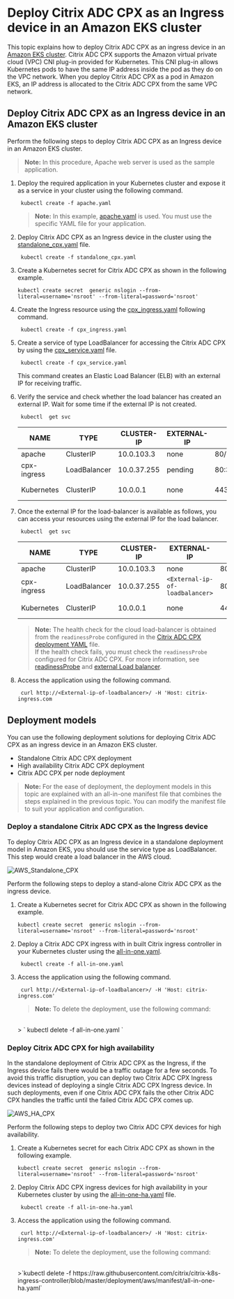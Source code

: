 # Deploy Citrix ADC CPX as an Ingress device in an Amazon EKS cluster

This topic explains how to deploy Citrix ADC CPX as an ingress device in an [Amazon EKS cluster](https://docs.aws.amazon.com/eks/latest/userguide/what-is-eks.html).
Citrix ADC CPX supports the Amazon virtual private cloud (VPC) CNI plug-in provided for Kubernetes. This CNI plug-in allows Kubernetes pods to have the same IP address inside the pod as they do on the VPC network. When you deploy Citrix ADC CPX as a pod in Amazon EKS, an IP address is allocated to the Citrix ADC CPX from the same VPC network.

## Deploy Citrix ADC CPX as an Ingress device in an Amazon EKS cluster

Perform the following steps to deploy Citrix ADC CPX as an Ingress device in an Amazon EKS cluster.

>**Note:** In this procedure, Apache web server is used as the sample application.

1. Deploy the required application in your Kubernetes cluster and expose it as a service in your cluster using the following command.

        kubectl create -f apache.yaml

    >**Note:** In this example, [apache.yaml](https://github.com/citrix/citrix-k8s-ingress-controller/blob/master/deployment/aws/manifest/apache.yaml) is used. You must use the specific YAML file for your application.

2. Deploy Citrix ADC CPX as an Ingress device in the cluster using the [standalone_cpx.yaml](https://github.com/citrix/citrix-k8s-ingress-controller/blob/master/deployment/aws/manifest/standalone_cpx.yaml) file.

        kubectl create -f standalone_cpx.yaml

1. Create a Kubernetes secret for Citrix ADC CPX as shown in the following example. 
     
       kubectl create secret  generic nslogin --from-literal=username='nsroot' --from-literal=password='nsroot' 

2. Create the Ingress resource using the [cpx_ingress.yaml](https://raw.githubusercontent.com/citrix/citrix-k8s-ingress-controller//blob/master/deployment/aws/manifest/cpx_ingress.yaml) following command.

        kubectl create -f cpx_ingress.yaml

3. Create a service of type LoadBalancer for accessing the Citrix ADC CPX by using the [cpx_service.yaml](https://github.com/citrix/citrix-k8s-ingress-controller/blob/master/deployment/aws/manifest/cpx_service.yaml) file.

        kubectl create -f cpx_service.yaml

    This command creates an Elastic Load Balancer (ELB) with an external IP for receiving traffic.

4. Verify the service and check whether the load balancer has created an external IP. Wait for some time if the external IP is not created.

        kubectl  get svc

    | NAME        | TYPE         | CLUSTER-IP  | EXTERNAL-IP | PORT(S)                    | AGE |
    | ----------- | ------------ | ----------- | ----------- | -------------------------- | --- |
    | apache      | ClusterIP    | 10.0.103.3  | none        | 80/TCP                     | 2 m  |
    | cpx-ingress | LoadBalancer | 10.0.37.255 | pending     | 80:32258/TCP,443:32084/TCP | 2 m  |
    | Kubernetes  | ClusterIP    | 10.0.0.1    | none        | 443/TCP                    | 22 h |

5. Once the external IP for the load-balancer is available as follows, you can access your resources using the external IP for the load balancer.

        kubectl  get svc

    | NAME        | TYPE         | CLUSTER-IP  | EXTERNAL-IP | PORT(S)                    | AGE |
    | ----------- | ------------ | ----------- | ----------- | -------------------------- | --- |
    | apache      | ClusterIP    | 10.0.103.3  | none        | 80/TCP                     | 3 m  |
    | cpx-ingress | LoadBalancer | 10.0.37.255 | `<External-ip-of-loadbalancer>`| 80:32258/TCP,443:32084/TCP | 2 m  |
    | Kubernetes  | ClusterIP    | 10.0.0.1    | none        | 443/TCP                    | 22 h |

    >**Note:**  The health check for the cloud load-balancer is obtained from the `readinessProbe` configured in the [Citrix ADC CPX deployment YAML](https://github.com/citrix/citrix-k8s-ingress-controller/blob/master/deployment/aws/manifest/cpx_service.yaml) file.</br>
    If the health check fails, you must check the `readinessProbe` configured for Citrix ADC CPX. For more information, see [readinessProbe](https://kubernetes.io/docs/tasks/configure-pod-container/configure-liveness-readiness-probes/#define-readiness-probes) and [external Load balancer](https://kubernetes.io/docs/tasks/access-application-cluster/create-external-load-balancer/).




6. Access the application using the following command.

        curl http://<External-ip-of-loadbalancer>/ -H 'Host: citrix-ingress.com

## Deployment models

You can use the following deployment solutions for deploying Citrix ADC CPX as an ingress device in an Amazon EKS cluster.

-  Standalone Citrix ADC CPX deployment
-  High availability Citrix ADC CPX deployment
-  Citrix ADC CPX per node deployment

>**Note:**
>For the ease of deployment, the deployment models in this topic are explained with an all-in-one manifest file that combines the steps explained in the previous topic. You can modify the manifest file to suit your application and configuration.

### Deploy a standalone Citrix ADC CPX as the Ingress device

To deploy Citrix ADC CPX as an Ingress device in a standalone deployment model in Amazon EKS, you should use the service type as LoadBalancer. This step would create a load balancer in the AWS cloud.

![AWS_Standalone_CPX](AWS_standalone_cpx.png)

Perform the following steps to deploy a stand-alone Citrix ADC CPX as the ingress device.

1. Create a Kubernetes secret for Citrix ADC CPX as shown in the following example.
     
       kubectl create secret  generic nslogin --from-literal=username='nsroot' --from-literal=password='nsroot' 

1. Deploy a Citrix ADC CPX ingress with in built Citrix ingress controller in your Kubernetes cluster using the [all-in-one.yaml](https://github.com/citrix/citrix-k8s-ingress-controller/blob/master/deployment/aws/manifest/all-in-one.yaml).

        kubectl create -f all-in-one.yaml

2. Access the application using the following command.

        curl http://<External-ip-of-loadbalancer>/ -H 'Host: citrix-ingress.com'

    >**Note:**
    >To delete the deployment, use the following command:
    </br>
    > ` kubectl delete -f all-in-one.yaml `

### Deploy Citrix ADC CPX for high availability

In the standalone deployment of Citrix ADC CPX as the Ingress, if the Ingress device fails there would be a traffic outage for a few seconds. To avoid this traffic disruption, you can deploy two Citrix ADC CPX Ingress devices instead of deploying a single Citrix ADC CPX Ingress device. In such deployments, even if one Citrix ADC CPX fails the other Citrix ADC CPX handles the traffic until the failed Citrix ADC CPX comes up.

![AWS_HA_CPX](AWS_HA_CPX.png)

Perform the following steps to deploy two Citrix ADC CPX devices for high availability.

1. Create a Kubernetes secret for each Citrix ADC CPX as shown in the following example.
     
       kubectl create secret  generic nslogin --from-literal=username='nsroot' --from-literal=password='nsroot' 

1. Deploy Citrix ADC CPX ingress devices for high availability in your Kubernetes cluster by using the [all-in-one-ha.yaml](https://github.com/citrix/citrix-k8s-ingress-controller/blob/master/deployment/aws/manifest/all-in-one-ha.yaml) file.

        kubectl create -f all-in-one-ha.yaml

2. Access the application using the following command.

        curl http://<External-ip-of-loadbalancer>/ -H 'Host: citrix-ingress.com'

    >**Note:**
    >To delete the deployment, use the following command:
    </br>
    >`kubectl delete -f https://raw.githubusercontent.com/citrix/citrix-k8s-ingress-controller/blob/master/deployment/aws/manifest/all-in-one-ha.yaml`


